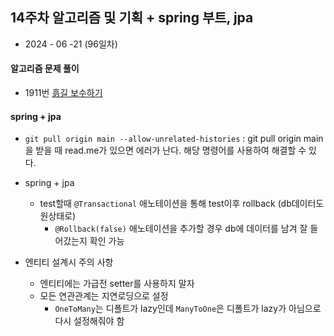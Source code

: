 ## 14주차 알고리즘 및 기획 + spring 부트, jpa

- 2024 - 06 -21 (96일차)

#### 알고리즘 문제 풀이   

* 1911번 [흙길 보수하기]()

#### spring + jpa   
*  ``` git pull origin main --allow-unrelated-histories ```  : git pull origin main 을 받을 때 read.me가 있으면 에러가 난다. 해당 명령어를 사용하여 해결할 수 있다.  

* spring + jpa  
    * test할때 ```@Transactional``` 애노테이션을 통해 test이후 rollback (db데이터도 원상태로)   
        * ```@Rollback(false)``` 애노테이션을 추가할 경우 db에 데이터를 남겨 잘 들어갔는지 확인 가능   

* 엔티티 설계시 주의 사항  
    * 엔티티에는 가급전 setter를 사용하지 말자  
    * 모든 연관관계는 지연로딩으로 설정  
        * ```OneToMany```는 디폴트가 lazy인데 ```ManyToOne```은 디폴트가 lazy가 아님으로 다시 설정해줘야 함   
        